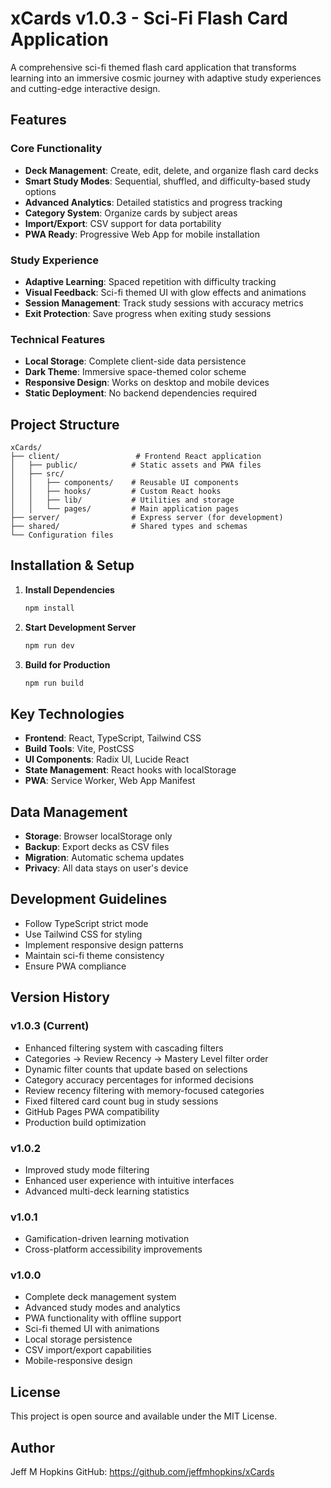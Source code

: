 # xCards v1.0.3 - Sci-Fi Flash Card Application

A comprehensive sci-fi themed flash card application that transforms learning into an immersive cosmic journey with adaptive study experiences and cutting-edge interactive design.

## Features

### Core Functionality
- **Deck Management**: Create, edit, delete, and organize flash card decks
- **Smart Study Modes**: Sequential, shuffled, and difficulty-based study options
- **Advanced Analytics**: Detailed statistics and progress tracking
- **Category System**: Organize cards by subject areas
- **Import/Export**: CSV support for data portability
- **PWA Ready**: Progressive Web App for mobile installation

### Study Experience
- **Adaptive Learning**: Spaced repetition with difficulty tracking
- **Visual Feedback**: Sci-fi themed UI with glow effects and animations
- **Session Management**: Track study sessions with accuracy metrics
- **Exit Protection**: Save progress when exiting study sessions

### Technical Features
- **Local Storage**: Complete client-side data persistence
- **Dark Theme**: Immersive space-themed color scheme
- **Responsive Design**: Works on desktop and mobile devices
- **Static Deployment**: No backend dependencies required

## Project Structure

```
xCards/
├── client/                 # Frontend React application
│   ├── public/            # Static assets and PWA files
│   ├── src/
│   │   ├── components/    # Reusable UI components
│   │   ├── hooks/         # Custom React hooks
│   │   ├── lib/           # Utilities and storage
│   │   └── pages/         # Main application pages
├── server/                # Express server (for development)
├── shared/                # Shared types and schemas
└── Configuration files
```

## Installation & Setup

1. **Install Dependencies**
   ```bash
   npm install
   ```

2. **Start Development Server**
   ```bash
   npm run dev
   ```

3. **Build for Production**
   ```bash
   npm run build
   ```

## Key Technologies

- **Frontend**: React, TypeScript, Tailwind CSS
- **Build Tools**: Vite, PostCSS
- **UI Components**: Radix UI, Lucide React
- **State Management**: React hooks with localStorage
- **PWA**: Service Worker, Web App Manifest

## Data Management

- **Storage**: Browser localStorage only
- **Backup**: Export decks as CSV files
- **Migration**: Automatic schema updates
- **Privacy**: All data stays on user's device

## Development Guidelines

- Follow TypeScript strict mode
- Use Tailwind CSS for styling
- Implement responsive design patterns
- Maintain sci-fi theme consistency
- Ensure PWA compliance

## Version History

### v1.0.3 (Current)
- Enhanced filtering system with cascading filters
- Categories → Review Recency → Mastery Level filter order
- Dynamic filter counts that update based on selections
- Category accuracy percentages for informed decisions
- Review recency filtering with memory-focused categories
- Fixed filtered card count bug in study sessions
- GitHub Pages PWA compatibility
- Production build optimization

### v1.0.2
- Improved study mode filtering
- Enhanced user experience with intuitive interfaces
- Advanced multi-deck learning statistics

### v1.0.1
- Gamification-driven learning motivation
- Cross-platform accessibility improvements

### v1.0.0
- Complete deck management system
- Advanced study modes and analytics
- PWA functionality with offline support
- Sci-fi themed UI with animations
- Local storage persistence
- CSV import/export capabilities
- Mobile-responsive design

## License

This project is open source and available under the MIT License.

## Author

Jeff M Hopkins
GitHub: https://github.com/jeffmhopkins/xCards